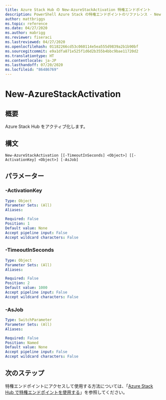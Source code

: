 ```yaml
---
title: Azure Stack Hub の New-AzureStackActivation 特権エンドポイント
description: PowerShell Azure Stack の特権エンドポイントのリファレンス - New-AzureStackActivation
author: mattbriggs
ms.topic: reference
ms.date: 04/27/2020
ms.author: mabrigg
ms.reviewer: fiseraci
ms.lastreviewed: 04/27/2020
ms.openlocfilehash: 01182266cd53c060114e5ea555d9839a2b1b90bf
ms.sourcegitcommit: e9a1dfa871e525f1d6d2b355b4bbc9bae11720d2
ms.translationtype: HT
ms.contentlocale: ja-JP
ms.lasthandoff: 07/20/2020
ms.locfileid: "86486769"
---
```

# <a name="new-azurestackactivation"></a>New-AzureStackActivation

## <a name="synopsis"></a>概要
Azure Stack Hub をアクティブ化します。

## <a name="syntax"></a>構文

```
New-AzureStackActivation [[-TimeoutInSeconds] <Object>] [[-ActivationKey] <Object>] [-AsJob]
```

## <a name="parameters"></a>パラメーター

### <a name="-activationkey"></a>-ActivationKey
 

```yaml
Type: Object
Parameter Sets: (All)
Aliases:

Required: False
Position: 1
Default value: None
Accept pipeline input: False
Accept wildcard characters: False
```

### <a name="-timeoutinseconds"></a>-TimeoutInSeconds
 

```yaml
Type: Object
Parameter Sets: (All)
Aliases:

Required: False
Position: 2
Default value: 1000
Accept pipeline input: False
Accept wildcard characters: False
```

### <a name="-asjob"></a>-AsJob


```yaml
Type: SwitchParameter
Parameter Sets: (All)
Aliases:

Required: False
Position: Named
Default value: None
Accept pipeline input: False
Accept wildcard characters: False
```

## <a name="next-steps"></a>次のステップ

特権エンドポイントにアクセスして使用する方法については、「[Azure Stack Hub で特権エンドポイントを使用する](../../operator/azure-stack-privileged-endpoint.md)」を参照してください。
